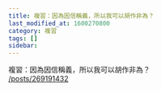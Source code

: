 ```yaml
---
title: 複習：因為因信稱義，所以我可以胡作非為？
last_modified_at: 1600270800
category: 複習
tags: []
sidebar: 
---
```


<p>複習：因為因信稱義，所以我可以胡作非為？<br/>
<a href="/posts/269191432" target="_blank">/posts/269191432</a></p>
<p> </p>
